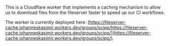 This is a Cloudflare worker that implements a caching mechanism to allow us to download files from the fileserver faster to speed up our CI workflows.

The worker is currently deployed here: [https://fileserver-cache.johanneskasimir.workers.dev/groups/scipp/https://fileserver-cache.johanneskasimir.workers.dev/groups/scipp/](https://fileserver-cache.johanneskasimir.workers.dev/groups/scipp/).
